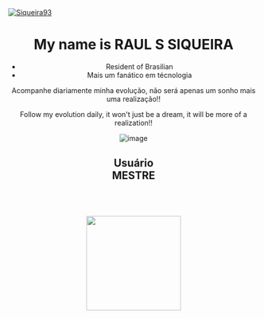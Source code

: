 <a target="_blank" rel="noopener noreferrer nofollow" href="https://camo.githubusercontent.com/4327f10ee66a1d189d3e3a817602854d00e941c5da76be938b562ff0d4e9098d/68747470733a2f2f6b6f6d617265762e636f6d2f67687076632f3f757365726e616d653d79756e61776161266c6162656c3d50726f66696c65253230766965777326636f6c6f723d306537356236267374796c653d666c6174">
<img src="https://camo.githubusercontent.com/4327f10ee66a1d189d3e3a817602854d00e941c5da76be938b562ff0d4e9098d/68747470733a2f2f6b6f6d617265762e636f6d2f67687076632f3f757365726e616d653d79756e61776161266c6162656c3d50726f66696c65253230766965777326636f6c6f723d306537356236267374796c653d666c6174" alt="Siqueira93" data-canonical-src="https://komarev.com/ghpvc/?username=Siqueira93&amp;label=Profile%20views&amp;color=0e75b6&amp;style=flat" style="max-width: 100%;">
</a>
<div align="center">
 <h1><b>My name is RAUL S SIQUEIRA</b></h1>

 
 <ul>
 <li>Resident of Brasilian
 <br>
 <li>Mais um fanático em técnologia</li>  
 </ul>
 
 <p>Acompanhe diariamente minha evolução, não será apenas um sonho mais uma realização!!</p>
 <p>Follow my evolution daily, it won't just be a dream, it will be more of a realization!!</p>

  <div align="center" >
  
  ![image](https://github.com/Siqueira93/Siqueira93/assets/92484620/eb473c6a-d343-4857-aff6-6367f2e8a89b)
  </div>


  <div align="center" >

   <b><h2>Usuário<br> MESTRE</b></h2>
  </div>
  <br>
  <br>
  <br>
  <div align="center">
  <img align="center" height="190em" src="https://github-readme-stats.vercel.app/api?username=Siqueira93&show_icons=true&theme=react&include_all_commits=true&count_private=false"/&gt;
  <img align="center" height="190em" src="https://github-readme-stats.vercel.app/api/top-langs/?username=Siqueira93&layout=compact&langs_count=7&theme=react"/&gt;  
</div>



